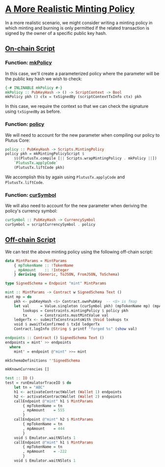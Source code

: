 # [A More Realistic Minting Policy](https://youtu.be/SsaVjSsPPcg?t=1938)

In a more realistic scenario, we might consider writing a minting policy in which minting and burning is only permitted if the related transaction is signed by the owner of a specific public key hash.

## [On-chain Script](https://youtu.be/SsaVjSsPPcg?t=1972)

### Function: [mkPolicy](https://youtu.be/SsaVjSsPPcg?t=1972)

In this case, we'll create a parameterized policy where the parameter will be the public key hash we wish to check:

```haskell
{-# INLINABLE mkPolicy #-}
mkPolicy :: PubKeyHash -> () -> ScriptContext -> Bool
mkPolicy pkh () ctx = txSignedBy (scriptContextTxInfo ctx) pkh
```

In this case, we require the context so that we can check the signature using `txSignedBy` as before.

### Function: [policy](https://youtu.be/SsaVjSsPPcg?t=2012)

We will need to account for the new parameter when compiling our policy to Plutus Core:

```haskell
policy :: PubKeyHash -> Scripts.MintingPolicy
policy pkh = mkMintingPolicyScript $
    $$(PlutusTx.compile [|| Scripts.wrapMintingPolicy . mkPolicy ||])
    `PlutusTx.applyCode`
    (PlutusTx.liftCode pkh)
```

We accomplish this by again using `PlutusTx.applyCode` and `PlutusTx.liftCode`.

### Function: [curSymbol](https://youtu.be/SsaVjSsPPcg?t=2064)

We will also need to account for the new parameter when deriving the policy's currency symbol:

```haskell
curSymbol :: PubKeyHash -> CurrencySymbol
curSymbol = scriptCurrencySymbol . policy
```

## [Off-chain Script](https://youtu.be/SsaVjSsPPcg?t=2080)

We can test the above minting policy using the following off-chain script:

```haskell
data MintParams = MintParams
    { mpTokenName :: !TokenName
    , mpAmount    :: !Integer
    } deriving (Generic, ToJSON, FromJSON, ToSchema)

type SignedSchema = Endpoint "mint" MintParams

mint :: MintParams -> Contract w SignedSchema Text ()
mint mp = do
    pkh <- pubKeyHash <$> Contract.ownPubKey  -- <$> is fmap
    let val     = Value.singleton (curSymbol pkh) (mpTokenName mp) (mpAmount mp)
        lookups = Constraints.mintingPolicy $ policy pkh
        tx      = Constraints.mustMintValue val
    ledgerTx <- submitTxConstraintsWith @Void lookups tx
    void $ awaitTxConfirmed $ txId ledgerTx
    Contract.logInfo @String $ printf "forged %s" (show val)

endpoints :: Contract () SignedSchema Text ()
endpoints = mint' >> endpoints
  where
    mint' = endpoint @"mint" >>= mint

mkSchemaDefinitions ''SignedSchema

mkKnownCurrencies []

test :: IO ()
test = runEmulatorTraceIO $ do
    let tn = "ABC"
    h1 <- activateContractWallet (Wallet 1) endpoints
    h2 <- activateContractWallet (Wallet 2) endpoints
    callEndpoint @"mint" h1 $ MintParams
        { mpTokenName = tn
        , mpAmount    = 555
        }
    callEndpoint @"mint" h2 $ MintParams
        { mpTokenName = tn
        , mpAmount    = 444
        }
    void $ Emulator.waitNSlots 1
    callEndpoint @"mint" h1 $ MintParams
        { mpTokenName = tn
        , mpAmount    = -222
        }
    void $ Emulator.waitNSlots 1
```
